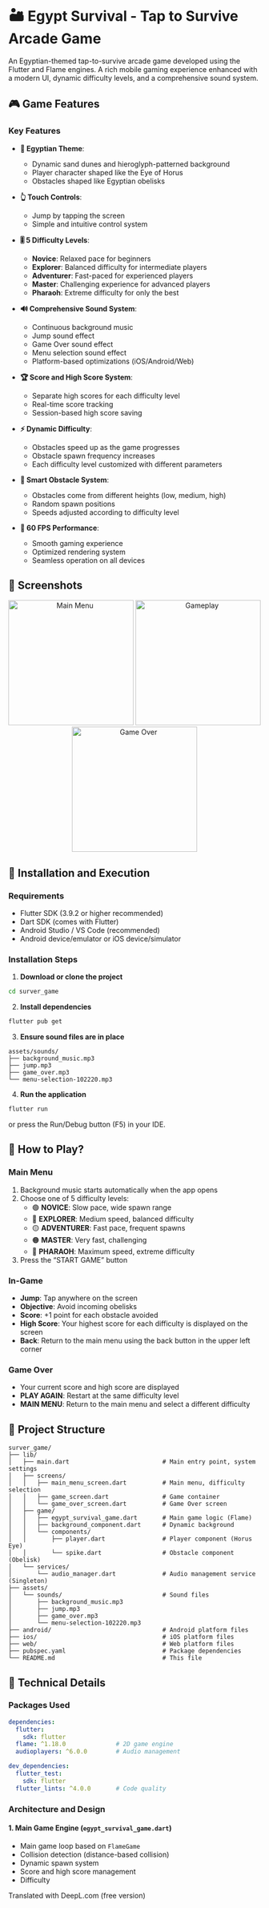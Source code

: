 # 🏜️ Egypt Survival - Tap to Survive Arcade Game

An Egyptian-themed tap-to-survive arcade game developed using the Flutter and Flame engines. A rich mobile gaming experience enhanced with a modern UI, dynamic difficulty levels, and a comprehensive sound system.

## 🎮 Game Features

### Key Features
- **🏺 Egyptian Theme**: 
  - Dynamic sand dunes and hieroglyph-patterned background
  - Player character shaped like the Eye of Horus
  - Obstacles shaped like Egyptian obelisks
  
- **👆 Touch Controls**: 
  - Jump by tapping the screen
  - Simple and intuitive control system
  
- **🎚️ 5 Difficulty Levels**: 
  - **Novice**: Relaxed pace for beginners
  - **Explorer**: Balanced difficulty for intermediate players
  - **Adventurer**: Fast-paced for experienced players
  - **Master**: Challenging experience for advanced players
  - **Pharaoh**: Extreme difficulty for only the best

- **🔊 Comprehensive Sound System**: 
  - Continuous background music
  - Jump sound effect
  - Game Over sound effect
  - Menu selection sound effect
  - Platform-based optimizations (iOS/Android/Web)

- **🏆 Score and High Score System**: 
  - Separate high scores for each difficulty level
  - Real-time score tracking
  - Session-based high score saving
  
- **⚡ Dynamic Difficulty**: 
  - Obstacles speed up as the game progresses
  - Obstacle spawn frequency increases
  - Each difficulty level customized with different parameters

- **🎯 Smart Obstacle System**: 
  - Obstacles come from different heights (low, medium, high)
  - Random spawn positions
  - Speeds adjusted according to difficulty level

- **📱 60 FPS Performance**: 
  - Smooth gaming experience
  - Optimized rendering system
  - Seamless operation on all devices

## 📸 Screenshots

<div align="center">
  <img src="screenshots/screenshot1.png" alt="Main Menu" width="250"/>
  <img src="screenshots/screenshot2.png" alt="Gameplay" width="250"/>
  <img src="screenshots/screenshot3.png" alt="Game Over" width="250"/>
</div>

## 🚀 Installation and Execution

### Requirements

- Flutter SDK (3.9.2 or higher recommended)
- Dart SDK (comes with Flutter)
- Android Studio / VS Code (recommended)
- Android device/emulator or iOS device/simulator

### Installation Steps

1. **Download or clone the project**

```bash
cd surver_game
```

2. **Install dependencies**

```bash
flutter pub get
```

3. **Ensure sound files are in place**

```
assets/sounds/
├── background_music.mp3
├── jump.mp3
├── game_over.mp3
└── menu-selection-102220.mp3
```

4. **Run the application**

```bash
flutter run
```

or press the Run/Debug button (F5) in your IDE.

## 🎯 How to Play?

### Main Menu
1. Background music starts automatically when the app opens
2. Choose one of 5 difficulty levels:
   - 🟢 **NOVICE**: Slow pace, wide spawn range
   - 🔵 **EXPLORER**: Medium speed, balanced difficulty
   - 🟡 **ADVENTURER**: Fast pace, frequent spawns
   - 🟠 **MASTER**: Very fast, challenging
   - 🔴 **PHARAOH**: Maximum speed, extreme difficulty
3. Press the “START GAME” button

### In-Game
- **Jump**: Tap anywhere on the screen
- **Objective**: Avoid incoming obelisks
- **Score**: +1 point for each obstacle avoided
- **High Score**: Your highest score for each difficulty is displayed on the screen
- **Back**: Return to the main menu using the back button in the upper left corner

### Game Over
- Your current score and high score are displayed
- **PLAY AGAIN**: Restart at the same difficulty level
- **MAIN MENU**: Return to the main menu and select a different difficulty

## 📁 Project Structure

```
surver_game/
├── lib/
│   ├── main.dart                          # Main entry point, system settings
│   ├── screens/
│   │   ├── main_menu_screen.dart          # Main menu, difficulty selection
│   │   ├── game_screen.dart               # Game container
│   │   └── game_over_screen.dart          # Game Over screen
│   ├── game/
│   │   ├── egypt_survival_game.dart       # Main game logic (Flame)
│   │   ├── background_component.dart      # Dynamic background
│   │   └── components/
│   │       ├── player.dart                # Player component (Horus Eye)
│   │       └── spike.dart                 # Obstacle component (Obelisk)
│   └── services/
│       └── audio_manager.dart             # Audio management service (Singleton)
├── assets/
│   └── sounds/                            # Sound files
│       ├── background_music.mp3
│       ├── jump.mp3
│       ├── game_over.mp3
│       └── menu-selection-102220.mp3
├── android/                               # Android platform files
├── ios/                                   # iOS platform files
├── web/                                   # Web platform files
├── pubspec.yaml                           # Package dependencies
└── README.md                              # This file
```

## 🔧 Technical Details

### Packages Used

```yaml
dependencies:
  flutter:
    sdk: flutter
  flame: ^1.18.0              # 2D game engine
  audioplayers: ^6.0.0        # Audio management

dev_dependencies:
  flutter_test:
    sdk: flutter
  flutter_lints: ^4.0.0       # Code quality
```

### Architecture and Design

#### 1. **Main Game Engine** (`egypt_survival_game.dart`)
- Main game loop based on `FlameGame`
- Collision detection (distance-based collision)
- Dynamic spawn system
- Score and high score management
- Difficulty

Translated with DeepL.com (free version)